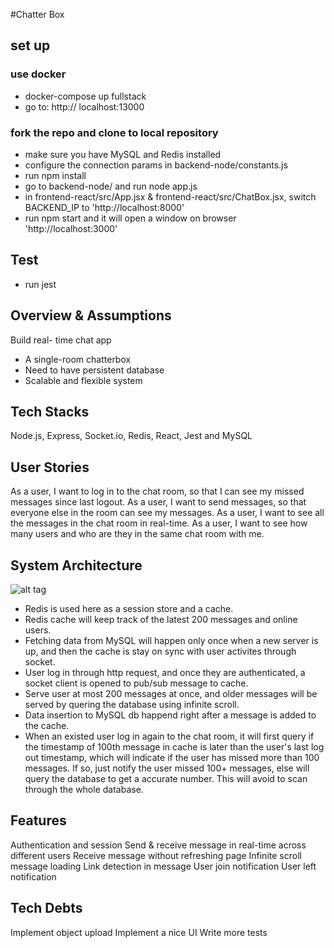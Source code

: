 #Chatter Box

## set up
### use docker
- docker-compose up fullstack
- go to: http:// localhost:13000

### fork the repo and clone to local repository
- make sure you have MySQL and Redis installed
- configure the connection params in backend-node/constants.js
- run npm install
- go to backend-node/ and run node app.js
- in frontend-react/src/App.jsx & frontend-react/src/ChatBox.jsx, switch BACKEND_IP to 'http://localhost:8000'
- run npm start and it will open a window on browser 'http://localhost:3000'

## Test
- run jest

## Overview & Assumptions
Build real- time chat app
- A single-room chatterbox
- Need to have persistent database
- Scalable and flexible system

## Tech Stacks 
Node.js, Express, Socket.io, Redis, React, Jest and MySQL

## User Stories
As a user, I want to log in to the chat room, so that I can see my missed messages since last logout.
As a user, I want to send messages, so that everyone else in the room can see my messages.
As a user, I want to see all the messages in the chat room in real-time.
As a user, I want to see how many users and who are they in the same chat room with me.

## System Architecture
![alt tag](https://i.imgur.com/PeygIvQ.png)

- Redis is used here as a session store and a cache.
- Redis cache will keep track of the latest 200 messages and online users.
- Fetching data from MySQL will happen only once when a new server is up, and then the cache is stay on sync with user activites through socket.
- User log in through http request, and once they are authenticated, a socket client is opened to pub/sub message to cache.
- Serve user at most 200 messages at once, and older messages will be served by quering the database using infinite scroll.
- Data insertion to MySQL db happend right after a message is added to the cache.
- When an existed user log in again to the chat room, it will first query if the timestamp of 100th message in cache is later than the user's last log out timestamp, which will indicate if the user has missed more than 100 messages. If so, just notify the user missed 100+ messages, else will query the database to get a accurate number. This will avoid to scan through the whole database.

## Features
Authentication and session
Send & receive message in real-time across different users
Receive message without refreshing page
Infinite scroll message loading
Link detection in message
User join notification
User left notification

## Tech Debts
Implement object upload
Implement a nice UI
Write more tests

